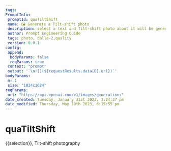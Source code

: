 ```yaml
---
tags: 
PromptInfo:
 promptId: quaTiltShift
 name: 🖼️ Generate a Tilt-shift photo 
 description: select a text and Tilt-shift photo about it will be generated using Dalle-2
 author: Prompt Engineering Guide
 tags: photo, dalle-2,quality
 version: 0.0.1
config:
 append:
  bodyParams: false
  reqParams: true
 context: "prompt"
 output: '`\n![](${requestResults.data[0].url})`'
bodyParams:
 n: 1
 size: "1024x1024"
reqParams:
 url: "https://api.openai.com/v1/images/generations"
date_created: Tuesday, January 31st 2023, 3:24:37 pm
date_modified: Thursday, May 18th 2023, 6:15:55 pm
---
```

# quaTiltShift
{{selection}}, Tilt-shift photography